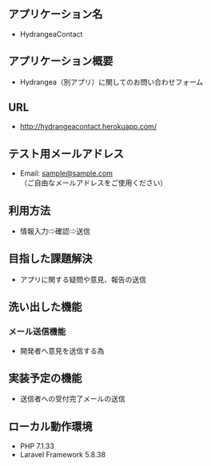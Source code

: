 ## アプリケーション名
- HydrangeaContact

## アプリケーション概要
- Hydrangea（別アプリ）に関してのお問い合わせフォーム

## URL
- http://hydrangeacontact.herokuapp.com/

## テスト用メールアドレス
- Email: sample@sample.com
（ご自由なメールアドレスをご使用ください）

## 利用方法
- 情報入力⇨確認⇨送信 


## 目指した課題解決
- アプリに関する疑問や意見、報告の送信

## 洗い出した機能
### メール送信機能
- 開発者へ意見を送信する為

## 実装予定の機能
- 送信者への受付完了メールの送信 

## ローカル動作環境
- PHP 7.1.33
- Laravel Framework 5.8.38
